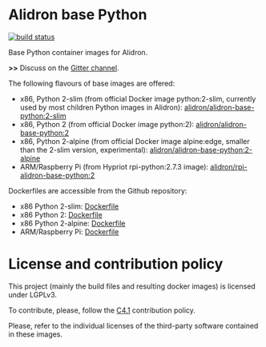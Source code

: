 Alidron base Python
===================

[![build status](https://git.tinigrifi.org/ci/projects/3/status.png?ref=master)](https://git.tinigrifi.org/ci/projects/3?ref=master)

Base Python container images for Alidron.

**>>** Discuss on the [Gitter channel](https://gitter.im/Alidron/talk).

The following flavours of base images are offered:
* x86, Python 2-slim (from official Docker image python:2-slim, currently used by most children Python images in Alidron): [alidron/alidron-base-python:2-slim](https://hub.docker.com/r/alidron/alidron-base-python/)
* x86, Python 2 (from official Docker image python:2): [alidron/alidron-base-python:2](https://hub.docker.com/r/alidron/alidron-base-python/)
* x86, Python 2-alpine (from official Docker image alpine:edge, smaller than the 2-slim version, experimental): [alidron/alidron-base-python:2-alpine](https://hub.docker.com/r/alidron/alidron-base-python/)
* ARM/Raspberry Pi (from Hypriot rpi-python:2.7.3 image): [alidron/rpi-alidron-base-python:2](https://hub.docker.com/r/alidron/rpi-alidron-base-python/)

Dockerfiles are accessible from the Github repository:
* x86 Python 2-slim: [Dockerfile](https://github.com/Alidron/alidron-base-python/blob/master/alidron-base-python:2-slim/Dockerfile)
* x86 Python 2: [Dockerfile](https://github.com/Alidron/alidron-base-python/blob/master/alidron-base-python:2/Dockerfile)
* x86 Python 2-alpine: [Dockerfile](https://github.com/Alidron/alidron-base-python/blob/master/alidron-base-python:2-alpine/Dockerfile)
* ARM/Raspberry Pi: [Dockerfile](https://github.com/Alidron/alidron-base-python/blob/master/rpi-alidron-base-python:2/Dockerfile)


License and contribution policy
===============================

This project (mainly the build files and resulting docker images) is licensed under LGPLv3.

To contribute, please, follow the [C4.1](http://rfc.zeromq.org/spec:22) contribution policy.

Please, refer to the individual licenses of the third-party software contained in these images.
